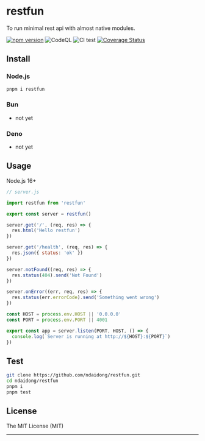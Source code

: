 # restfun

To run minimal rest api with almost native modules.

[![npm version](https://badge.fury.io/js/ndaidong/restfun.svg)](https://badge.fury.io/js/ndaidong/restfun)
![CodeQL](https://github.com/ndaidong/restfun/workflows/CodeQL/badge.svg)
![CI test](https://github.com/ndaidong/restfun/workflows/ci-test/badge.svg)
[![Coverage Status](https://coveralls.io/repos/github/ndaidong/restfun/badge.svg)](https://coveralls.io/github/ndaidong/restfun)

## Install

### Node.js

```bash
pnpm i restfun
```

### Bun

- not yet

### Deno

- not yet


## Usage

Node.js 16+

```js
// server.js

import restfun from 'restfun'

export const server = restfun()

server.get('/', (req, res) => {
  res.html('Hello restfun')
})

server.get('/health', (req, res) => {
  res.json({ status: 'ok' })
})

server.notFound((req, res) => {
  res.status(404).send('Not Found')
})

server.onError((err, req, res) => {
  res.status(err.errorCode).send('Something went wrong')
})

const HOST = process.env.HOST || '0.0.0.0'
const PORT = process.env.PORT || 4001

export const app = server.listen(PORT, HOST, () => {
  console.log(`Server is running at http://${HOST}:${PORT}`)
})

```

## Test

```bash
git clone https://github.com/ndaidong/restfun.git
cd ndaidong/restfun
pnpm i
pnpm test
```


## License
The MIT License (MIT)

---
